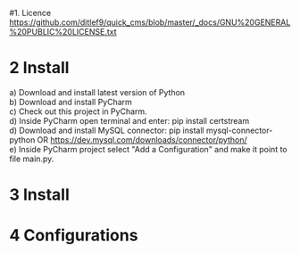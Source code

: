 #1. Licence
https://github.com/ditlef9/quick_cms/blob/master/_docs/GNU%20GENERAL%20PUBLIC%20LICENSE.txt

# 2 Install
a) Download and install latest version of Python<br />
b) Download and install PyCharm<br />
c) Check out this project in PyCharm. <br />
d) Inside PyCharm open terminal and enter: pip install certstream<br />
d) Download and install MySQL connector: pip install mysql-connector-python OR https://dev.mysql.com/downloads/connector/python/ <br />
e) Inside PyCharm project select "Add a Configuration" and make it point to file main.py.


# 3 Install 


# 4 Configurations

